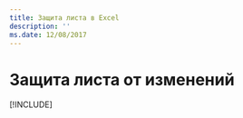 ```yaml
---
title: Защита листа в Excel
description: ''
ms.date: 12/08/2017
---
```



# <a name="protect-a-worksheet-from-changes"></a>Защита листа от изменений

[!INCLUDE[](../includes/excel-tutorial-protect-worksheet.md)]